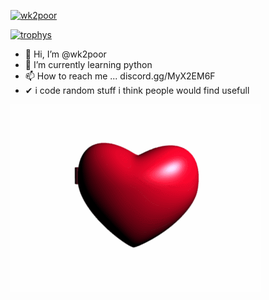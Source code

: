 [![wk2poor](https://readme-typing-svg.herokuapp.com/?lines=Hello+Im+wk2poor;Have+Fun+With+My+Projects)](https://git.io/typing-svg)

[![trophys](https://github-profile-trophy.vercel.app/?username=wk2poor)](https://github.com/ryo-ma/github-profile-trophy)

- 👋 Hi, I’m @wk2poor
- 🌱 I’m currently learning python
- 📫 How to reach me ... discord.gg/MyX2EM6F
- ✔  i code random stuff i think people would find usefull



![ily!](wk2poor.gif)




